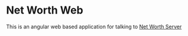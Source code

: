 # Net Worth Web

This is an angular web based application for talking to [Net Worth Server](https://github.com/optionscafe/net-worth-server)
